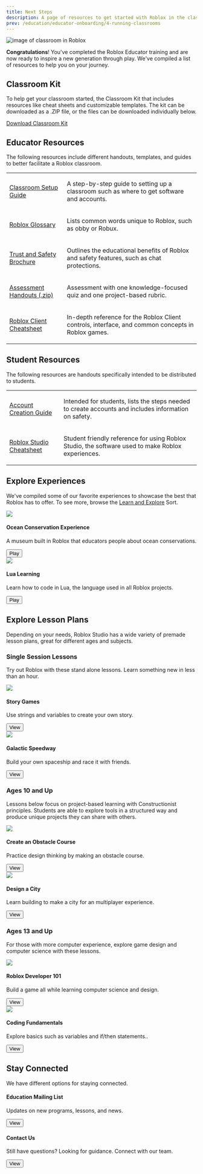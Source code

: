 ```yaml
---
title: Next Steps
description: A page of resources to get started with Roblox in the classroom for teachers. Includes Roblox handouts, presentations, and where to find educational experiences.
prev: /education/educator-onboarding/4-running-classrooms
---
```


![image of classroom in Roblox](../../assets/education/educator-onboarding/hero-banner-classroom.jpg)

**Congratulations**! You've completed the Roblox Educator training and are now ready to inspire a new generation through play. We've compiled a list of resources to help you on your journey.

## Classroom Kit

To help get your classroom started, the Classroom Kit that includes resources like cheat sheets and customizable templates. The kit can be downloaded as a .ZIP file, or the files can be downloaded individually below.

<a href="../../assets/education/legacy/Roblox_Classroom_Kit.zip" target="_blank" rel="noopener">Download Classroom Kit</a>

## Educator Resources

The following resources include different handouts, templates, and guides to better facilitate a Roblox classroom.

<div><table>
<tbody>
<tr>
<td>
<p><a href="../../assets/education/legacy/Handout_-_Getting_Ready.pdf">Classroom Setup Guide</a></p>
</td>
<td>
<p>A step-by-step guide to setting up a classroom such as where to get software and accounts.</p>
</td>
</tr>
<tr>
<td>
<p><a href="../../assets/education/legacy/Handout_-_Roblox_Glossary.pdf">Roblox Glossary</a></p>
</td>
<td>
<p>Lists common words unique to Roblox, such as obby or Robux.</p>
</td>
</tr>
<tr>
<td>
<p><a href="../../assets/education/legacy/Safety_education_brochure.pdf">Trust and Safety Brochure</a></p>
</td>
<td>
<p>Outlines the educational benefits of Roblox and safety features, such as chat protections.</p>
</td>
</tr>
<tr>
<td>
<p><a href="../../assets/education/legacy/Roblox_Assessment_Handouts.zip">Assessment Handouts (.zip)</a></p>
</td>
<td>
<p>Assessment with one knowledge-focused quiz and one project-based rubric.</p>
</td>
</tr>
<tr>
<td>
<p><a href="../../assets/education/legacy/Handout_-_Roblox_Client_Quick_Start_Guide.pdf">Roblox Client Cheatsheet</a></p>
</td>
<td>
<p>In-depth reference for the Roblox Client controls, interface, and common concepts in Roblox games.</p>
</td>
</tr>
</tbody>
</table>
</div>

## Student Resources

The following resources are handouts specifically intended to be distributed to students.

<div><table>
<tbody>
<tr>
<td>
<p><a href="../../assets/education/legacy/Roblox_Account_Creation_(Student_Handout).pdf">Account Creation Guide</a></p>
</td>
<td>
<p>Intended for students, lists the steps needed to create accounts and includes information on safety.</p>
</td>
</tr>
<tr>
<td>
<p><a href="../../assets/education/legacy/RobloxStudio-Cheatsheet.pdf">Roblox Studio Cheatsheet</a></p>
</td>
<td>
<p>Student friendly reference for using Roblox Studio, the software used to make Roblox experiences.</p>
</td>
</tr>
</tbody>
</table>
</div>

## Explore Experiences

We've compiled some of our favorite experiences to showcase the best that Roblox has to offer. To see more, browse the <a href="https://www.roblox.com/discover#/sortName/Curated_67">Learn and Explore</a> Sort.

<Grid container spacing={2}>
<Grid item XSmall={6}>

  <div>
  <img src="../../assets/education/legacy/module5-gameImages-450x250-ocean.jpg" />
  <h4>Ocean Conservation Experience</h4>
  <p>
  A museum built in Roblox that educators people about ocean conservations.
  </p>
  <a href="https://www.roblox.com/games/6708164649/">
  <Button variant="contained">Play</Button>
  </a>
  </div>

</Grid>
<Grid item XSmall={6}>

  <div>
  <img src="../../assets/education/legacy/module5-gameImages-450x250-lua.jpg" />
  <h4>Lua Learning</h4>
  <p>
  Learn how to code in Lua, the language used in all Roblox projects.
  </p>
  <a href="https://www.roblox.com/games/1334669864/">
  <Button variant="contained">Play</Button>
  </a>
  </div>

</Grid>

</Grid>

## Explore Lesson Plans

Depending on your needs, Roblox Studio has a wide variety of premade lesson plans, great for different ages and subjects.

### Single Session Lessons

Try out Roblox with these stand alone lessons. Learn something new in less than an hour.

<Grid container spacing={2}>
<Grid item XSmall={6}>

  <div>
  <img src="../../assets/education/legacy/WCCHero_312x200.png" />
  <h4>Story Games</h4>
  <p>
  Use strings and variables to create your own story.
  </p>
  <a href="../../education/lesson-plans/story-games-lesson.md">
  <Button variant="contained">View</Button>
  </a>
  </div>

</Grid>

<Grid item XSmall={6}>
  <div>
  <img src="../../assets/education/legacy/ccw2019_thumbnail_312x200px.png" />
  <h4>Galactic Speedway</h4>
  <p>
  Build your own spaceship and race it with friends.
  </p>
  <a href="../../education/lesson-plans/galactic-speedway-lesson.md">
  <Button variant="contained">View</Button>
  </a>
  </div>

</Grid>

</Grid>

### Ages 10 and Up

Lessons below focus on project-based learning with Constructionist principles. Students are able to explore tools in a structured way and produce unique projects they can share with others.

<Grid container spacing={2}>

<Grid item XSmall={6}>
  <div>
  <img src="../../assets/education/legacy/introToStudio_thumbnail.jpg" />
  <h4>Create an Obstacle Course</h4>
  <p>
  Practice design thinking by making an obstacle course.
  </p>
  <a href="../../education/lesson-plans/intro-to-game-and-coding.md">
  <Button variant="contained">View</Button>
  </a>
  </div>
</Grid>

<Grid item XSmall={6}>
  <div>
  <img src="../../assets/education/build-it-play-it-create-and-destroy/cc2019_thumbnail_312x200.jpg" />
  <h4>Design a City</h4>
  <p>
  Learn building to make a city for an multiplayer experience.
  </p>
  <a href="../../education/lesson-plans/create-and-destroy-lesson.md">
  <Button variant="contained">View</Button>
  </a>
  </div>
</Grid>

</Grid>

### Ages 13 and Up

For those with more computer experience, explore game design and computer science with these lessons.

<Grid container spacing={2}>

<Grid item XSmall={6}>
  <div>
  <img src="../../assets/education/legacy/introToGameDesign_thumbnail.jpg" />
  <h4>Roblox Developer 101</h4>
  <p>
  Build a game all while learning computer science and design.
  </p>
  <a href="../../education/lesson-plans/roblox-developer/landing.md">
  <Button variant="contained">View</Button>
  </a>
  </div>
</Grid>

<Grid item XSmall={6}>
  <div>
  <img src="../../assets/education/legacy/coding4_loopingArraysThumbnail.jpg" />
  <h4>Coding Fundamentals</h4>
  <p>
  Explore basics such as variables and if/then statements..
  </p>
  <a href="../../tutorials/fundamentals/coding-1/landing.md">
  <Button variant="contained">View</Button>
  </a>
  </div>
</Grid>

</Grid>

## Stay Connected

We have different options for staying connected.

<Grid container spacing={2}>

<Grid item XSmall={6}>
  <div>
  <h4>Education Mailing List</h4>
  <p>
  Updates on new programs, lessons, and news.
  </p>
  <a href="https://roblox.qualtrics.com/jfe/form/SV_3wmxTflT51MQDPM">
  <Button variant="text">View</Button>
  </a>
  </div>
</Grid>

<Grid item XSmall={6}>
  <div>
  <h4>Contact Us</h4>
  <p>
  Still have questions? Looking for guidance. Connect with our team.
  </p>
  <a href="https://roblox.qualtrics.com/jfe/form/SV_8oiiVEvjteux7hk">
  <Button variant="text">View</Button>
  </a>
  </div>
</Grid>

</Grid>
